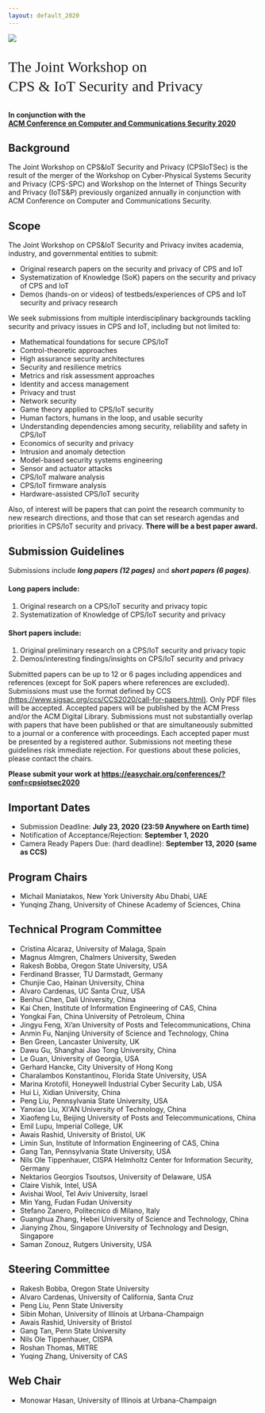 ```yaml
---
layout: default_2020
---
```


<!-- <br /> -->

![](https://c1.staticflickr.com/9/8475/8414286285_5379dc5b3f_b.jpg)


<p style="font-family: Arvo, Monaco, serif;
  line-height:1.3;
	font-weight: normal;font-size: 30px;">The Joint Workshop on <br /> CPS & IoT Security and Privacy</p>



<h4 style="margin-top: 0;"> <strong> In conjunction with the <br />  
<a href="https://www.sigsac.org/ccs/CCS2020/" target="_blank"> <strong> ACM Conference on Computer and Communications Security 2020 </strong> </a> </strong> </h4>

## Background

The Joint Workshop on CPS&IoT Security and Privacy (CPSIoTSec) is the result of the merger of the Workshop on Cyber-Physical Systems Security and Privacy (CPS-SPC) and Workshop on the Internet of Things Security and Privacy (IoTS&P) previously organized annually in conjunction with ACM Conference on Computer and Communications Security.


## Scope
The Joint Workshop on CPS&IoT Security and Privacy invites academia, industry, and governmental entities to submit:
*	Original research papers on the security and privacy of CPS and IoT
*	Systematization of Knowledge (SoK) papers on the security and privacy of CPS and IoT
*	Demos (hands-on or videos) of testbeds/experiences of CPS and IoT security and privacy research


We seek submissions from multiple interdisciplinary backgrounds tackling security and privacy issues in CPS and IoT, including but not limited to:
*	Mathematical foundations for secure CPS/IoT
*	Control-theoretic approaches
*	High assurance security architectures
*	Security and resilience metrics
*	Metrics and risk assessment approaches
*	Identity and access management
*	Privacy and trust
*	Network security
*	Game theory applied to CPS/IoT security
*	Human factors, humans in the loop, and usable security
*	Understanding dependencies among security, reliability and safety in CPS/IoT
*	Economics of security and privacy
*	Intrusion and anomaly detection
*	Model-based security systems engineering
*	Sensor and actuator attacks
*	CPS/IoT malware analysis
*	CPS/IoT firmware analysis
*	Hardware-assisted CPS/IoT security

Also, of interest will be papers that can point the research community to new research directions, and those that can set research agendas and priorities in CPS/IoT security and privacy.
**There will be a best paper award.**

## Submission Guidelines
Submissions include ***long papers (12 pages)*** and ***short papers (6 pages)***.

#### Long papers include:
1. Original research on a CPS/IoT security and privacy topic
2. Systematization of Knowledge of CPS/IoT security and privacy

#### Short papers include:
1. Original preliminary research on a CPS/IoT security and privacy topic
2. Demos/interesting findings/insights on CPS/IoT security and privacy

Submitted papers can be up to 12 or 6 pages including appendices and references (except for SoK papers where references are excluded). Submissions must use the format defined by CCS [(https://www.sigsac.org/ccs/CCS2020/call-for-papers.html)](https://www.sigsac.org/ccs/CCS2020/call-for-papers.html). Only PDF files will be accepted. Accepted papers will be published by the ACM Press and/or the ACM Digital Library. Submissions must not substantially overlap with papers that have been published or that are simultaneously submitted to a journal or a conference with proceedings. Each accepted paper must be presented by a registered author. Submissions not meeting these guidelines risk immediate rejection. For questions about these policies, please contact the chairs.

<!--
**Please submit your work at** **[https://easychair.org/conferences/?conf=cpsiotsec2020](https://easychair.org/conferences/?conf=cpsiotsec2020).** -->

<p> <strong> Please submit your work at <a href="https://easychair.org/conferences/?conf=cpsiotsec2020"> <strong> https://easychair.org/conferences/?conf=cpsiotsec2020 </strong> </a> </strong> </p>



## Important Dates
*	Submission Deadline: **July 23, 2020 (23:59 Anywhere on Earth time)**
*	Notification of Acceptance/Rejection: **September 1, 2020**
*	Camera Ready Papers Due: (hard deadline): **September 13, 2020 (same as CCS)**

## Program Chairs
*	Michail Maniatakos, New York University Abu Dhabi, UAE
*	Yunqing Zhang, University of Chinese Academy of Sciences, China

## Technical Program Committee
*	Cristina Alcaraz, University of Malaga, Spain
*	Magnus Almgren, Chalmers University, Sweden
*	Rakesh Bobba, Oregon State University, USA
*	Ferdinand Brasser, TU Darmstadt, Germany
*	Chunjie Cao, Hainan University, China
*	Alvaro Cardenas, UC Santa Cruz, USA
*	Benhui Chen, Dali University, China
*	Kai Chen, Institute of Information Engineering of CAS, China
*	Yongkai Fan, China University of Petroleum, China
*	Jingyu Feng, Xi’an University of Posts and Telecommunications, China
*	Anmin Fu, Nanjing University of Science and Technology, China
*	Ben Green, Lancaster University, UK
*	Dawu Gu, Shanghai Jiao Tong University, China
*	Le Guan, University of Georgia, USA
*	Gerhard Hancke, City University of Hong Kong
*	Charalambos Konstantinou, Florida State University, USA
*	Marina Krotofil, Honeywell Industrial Cyber Security Lab, USA
*	Hui Li, Xidian University, China
*	Peng Liu, Pennsylvania State University, USA
*	Yanxiao Liu, XI'AN University of Technology, China
*	Xiaofeng Lu, Beijing University of Posts and Telecommunications, China
*	Emil Lupu, Imperial College, UK
*	Awais Rashid, University of Bristol, UK
*	Limin Sun, Institute of Information Engineering of CAS, China
*	Gang Tan, Pennsylvania State University, USA
*	Nils Ole Tippenhauer, CISPA Helmholtz Center for Information Security, Germany
*	Nektarios Georgios Tsoutsos, University of Delaware, USA
*	Claire Vishik, Intel, USA
*	Avishai Wool, Tel Aviv University, Israel
*	Min Yang, Fudan Fudan University
*	Stefano Zanero, Politecnico di Milano, Italy
*	Guanghua Zhang, Hebei University of Science and Technology, China
*	Jianying Zhou, Singapore University of Technology and Design, Singapore
*	Saman Zonouz, Rutgers University, USA

## Steering Committee
*	Rakesh Bobba, Oregon State University
*	Alvaro Cardenas, University of California, Santa Cruz
*	Peng Liu, Penn State University
*	Sibin Mohan, University of Illinois at Urbana-Champaign
*	Awais Rashid, University of Bristol
*	Gang Tan, Penn State University
*	Nils Ole Tippenhauer, CISPA
*	Roshan Thomas, MITRE
*	Yuqing Zhang, University of CAS

## Web Chair
*   Monowar Hasan, University of Illinois at Urbana-Champaign
